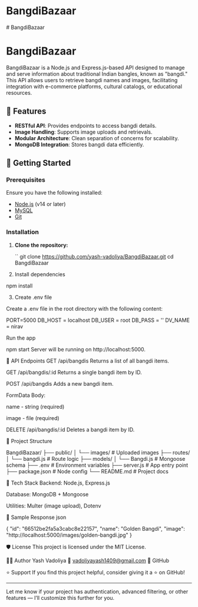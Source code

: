 # BangdiBazaar
﻿# BangdiBazaar

# BangdiBazaar

BangdiBazaar is a Node.js and Express.js-based API designed to manage and serve information about traditional Indian bangles, known as "bangdi." This API allows users to retrieve bangdi names and images, facilitating integration with e-commerce platforms, cultural catalogs, or educational resources.

## 🌟 Features

- **RESTful API**: Provides endpoints to access bangdi details.
- **Image Handling**: Supports image uploads and retrievals.
- **Modular Architecture**: Clean separation of concerns for scalability.
- **MongoDB Integration**: Stores bangdi data efficiently.

## 🚀 Getting Started

### Prerequisites

Ensure you have the following installed:

- [Node.js](https://nodejs.org/) (v14 or later)
- [MySQL](https://www.mysql.com/)
- [Git](https://git-scm.com/)

### Installation

1. **Clone the repository:**

   ``
   git clone https://github.com/yash-vadoliya/BangdiBazaar.git
   cd BangdiBazaar

2. Install dependencies


npm install

3. Create .env file

Create a .env file in the root directory with the following content:


PORT=5000
DB_HOST = localhost
DB_USER = root
DB_PASS = ''
DV_NAME = nirav
<!-- Replace the Mongo URI with your actual database connection string if hosted remotely. -->

Run the app


npm start
Server will be running on http://localhost:5000.

🧾 API Endpoints
GET /api/bangdis
Returns a list of all bangdi items.

GET /api/bangdis/:id
Returns a single bangdi item by ID.

POST /api/bangdis
Adds a new bangdi item.

FormData Body:

name - string (required)

image - file (required)

DELETE /api/bangdis/:id
Deletes a bangdi item by ID.

📁 Project Structure

BangdiBazaar/
├── public/
│   └── images/          # Uploaded images
├── routes/
│   └── bangdi.js        # Route logic
├── models/
│   └── Bangdi.js        # Mongoose schema
├── .env                 # Environment variables
├── server.js            # App entry point
├── package.json         # Node config
└── README.md            # Project docs


🧰 Tech Stack
Backend: Node.js, Express.js

Database: MongoDB + Mongoose

Utilities: Multer (image upload), Dotenv

📸 Sample Response
json

{
  "id": "66512be2fa5a3cabc8e22157",
  "name": "Golden Bangdi",
  "image": "http://localhost:5000/images/golden-bangdi.jpg"
}

🛡️ License
This project is licensed under the MIT License.

🙋‍♂️ Author
Yash Vadoliya
📧 vadoliyayash1409@gmail.com
🔗 GitHub

⭐️ Support
If you find this project helpful, consider giving it a ⭐️ on GitHub!


---

Let me know if your project has authentication, advanced filtering, or other features — I’ll customize this further for you.

